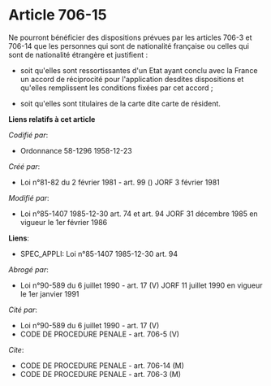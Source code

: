 # Article 706-15

Ne pourront bénéficier des dispositions prévues par les articles 706-3 et 706-14 que les personnes qui sont de nationalité
française ou celles qui sont de nationalité étrangère et justifient :

- soit qu'elles sont ressortissantes d'un Etat ayant conclu avec la France un accord de réciprocité pour l'application
desdites dispositions et qu'elles remplissent les conditions fixées par cet accord ;

- soit qu'elles sont titulaires de la carte dite carte de résident.

**Liens relatifs à cet article**

_Codifié par_:

  - Ordonnance 58-1296 1958-12-23

_Créé par_:

  - Loi n°81-82 du 2 février 1981 - art. 99 () JORF 3 février 1981

_Modifié par_:

  - Loi n°85-1407 1985-12-30 art. 74 et art. 94 JORF 31 décembre 1985 en vigueur le 1er février 1986

**Liens**:

  - SPEC_APPLI: Loi n°85-1407 1985-12-30 art. 94

_Abrogé par_:

  - Loi n°90-589 du 6 juillet 1990 - art. 17 (V) JORF 11 juillet 1990 en vigueur le 1er janvier 1991

_Cité par_:

  - Loi n°90-589 du 6 juillet 1990 - art. 17 (V)
  - CODE DE PROCEDURE PENALE - art. 706-5 (V)

_Cite_:

  - CODE DE PROCEDURE PENALE - art. 706-14 (M)
  - CODE DE PROCEDURE PENALE - art. 706-3 (M)
